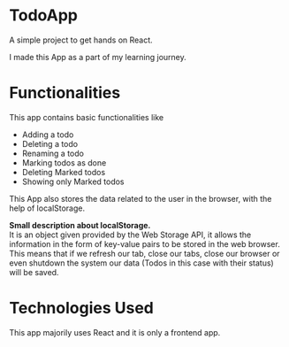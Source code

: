 # TodoApp
A simple project to get hands on React.

I made this App as a part of my learning journey.

# Functionalities
This app contains basic functionalities like

<ul>
    <li>Adding a todo</li>
    <li>Deleting a todo</li>
    <li>Renaming a todo</li>
    <li>Marking todos as done</li>
    <li>Deleting Marked todos</li>
    <li>Showing only Marked todos</li>
</ul>

This App also stores the data related to the user in the browser, with the help of localStorage.

<b>Small description about localStorage.</b>
<br>
It is an object given provided by the Web Storage API, it allows the information in the form of key-value pairs to be stored in the web browser.
This means that if we refresh our tab, close our tabs, close our browser or even shutdown the system our data (Todos in this case with their status) will be saved.

# Technologies Used
This app majorily uses React and it is only a frontend app.
